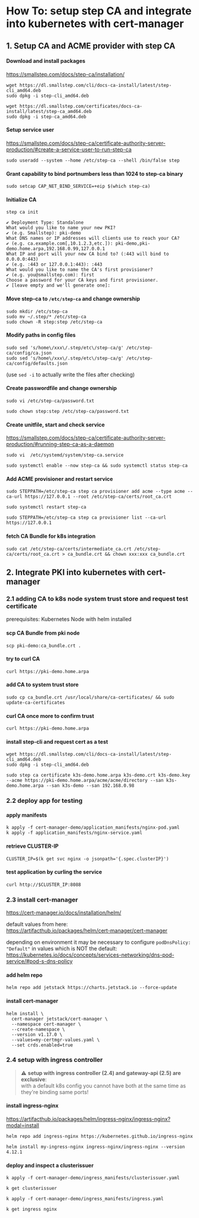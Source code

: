 # How To: setup step CA and integrate into kubernetes with cert-manager  
## 1. Setup CA and ACME provider with step CA  

#### Download and install packages  
https://smallstep.com/docs/step-ca/installation/  

```
wget https://dl.smallstep.com/cli/docs-ca-install/latest/step-cli_amd64.deb
sudo dpkg -i step-cli_amd64.deb

wget https://dl.smallstep.com/certificates/docs-ca-install/latest/step-ca_amd64.deb
sudo dpkg -i step-ca_amd64.deb
```

#### Setup service user   

https://smallstep.com/docs/step-ca/certificate-authority-server-production/#create-a-service-user-to-run-step-ca

```
sudo useradd --system --home /etc/step-ca --shell /bin/false step
```  

#### Grant capability to bind portnumbers less than 1024 to step-ca binary

```
sudo setcap CAP_NET_BIND_SERVICE=+eip $(which step-ca)
```  

#### Initialize CA

```
step ca init
```

```
✔ Deployment Type: Standalone
What would you like to name your new PKI?
✔ (e.g. Smallstep): pki-demo
What DNS names or IP addresses will clients use to reach your CA?
✔ (e.g. ca.example.com[,10.1.2.3,etc.]): pki-demo,pki-demo.home.arpa,192.168.0.99,127.0.0.1
What IP and port will your new CA bind to? (:443 will bind to 0.0.0.0:443)
✔ (e.g. :443 or 127.0.0.1:443): :443
What would you like to name the CA's first provisioner?
✔ (e.g. you@smallstep.com): first
Choose a password for your CA keys and first provisioner.
✔ [leave empty and we'll generate one]:
```

#### Move step-ca to `/etc/step-ca` and change ownership

```
sudo mkdir /etc/step-ca
sudo mv ~/.step/* /etc/step-ca
sudo chown -R step:step /etc/step-ca
```

#### Modify paths in config files

```
sudo sed 's/home\/xxx\/.step/etc\/step-ca/g' /etc/step-ca/config/ca.json
sudo sed 's/home\/xxx\/.step/etc\/step-ca/g' /etc/step-ca/config/defaults.json
```
(use `sed -i` to actually write the files after checking)

#### Create passwordfile and change ownership

```
sudo vi /etc/step-ca/password.txt
```
```
sudo chown step:step /etc/step-ca/password.txt
```

#### Create unitfile, start and check service

https://smallstep.com/docs/step-ca/certificate-authority-server-production/#running-step-ca-as-a-daemon
```
sudo vi  /etc/systemd/system/step-ca.service
```
```
sudo systemctl enable --now step-ca && sudo systemctl status step-ca
```

#### Add ACME provisioner and restart service

```
sudo STEPPATH=/etc/step-ca step ca provisioner add acme --type acme --ca-url https://127.0.0.1 --root /etc/step-ca/certs/root_ca.crt
```
```
sudo systemctl restart step-ca
```
```
sudo STEPPATH=/etc/step-ca step ca provisioner list --ca-url https://127.0.0.1
```

#### fetch CA Bundle for k8s integration

```
sudo cat /etc/step-ca/certs/intermediate_ca.crt /etc/step-ca/certs/root_ca.crt > ca_bundle.crt && chown xxx:xxx ca_bundle.crt
```

## 2. Integrate PKI into kubernetes with cert-manager
### 2.1 adding CA to k8s node system trust store and request test certificate

prerequisites: Kubernetes Node with helm installed

#### scp CA Bundle from pki node

```
scp pki-demo:ca_bundle.crt .
```

#### try to curl CA

```
curl https://pki-demo.home.arpa
```

#### add CA to system trust store

```
sudo cp ca_bundle.crt /usr/local/share/ca-certificates/ && sudo update-ca-certificates
```

#### curl CA once more to confirm trust

```
curl https://pki-demo.home.arpa
```

#### install step-cli and request cert as a test

```
wget https://dl.smallstep.com/cli/docs-ca-install/latest/step-cli_amd64.deb
sudo dpkg -i step-cli_amd64.deb
```
```
sudo step ca certificate k3s-demo.home.arpa k3s-demo.crt k3s-demo.key --acme https://pki-demo.home.arpa/acme/acme/directory --san k3s-demo.home.arpa --san k3s-demo --san 192.168.0.98
```

### 2.2 deploy app for testing

#### apply manifests
```
k apply -f cert-manager-demo/application_manifests/nginx-pod.yaml
k apply -f application_manifests/nginx-service.yaml
```

#### retrieve CLUSTER-IP 
```
CLUSTER_IP=$(k get svc nginx -o jsonpath='{.spec.clusterIP}')
```

#### test application by curling the service
```
curl http://$CLUSTER_IP:8088
```

### 2.3 install cert-manager

https://cert-manager.io/docs/installation/helm/

default values from here:  
https://artifacthub.io/packages/helm/cert-manager/cert-manager

depending on environment it may be necessary to configure `podDnsPolicy: "Default"` in values which is NOT the default:
https://kubernetes.io/docs/concepts/services-networking/dns-pod-service/#pod-s-dns-policy

#### add helm repo

```
helm repo add jetstack https://charts.jetstack.io --force-update
```
#### install cert-manager

```
helm install \
  cert-manager jetstack/cert-manager \
  --namespace cert-manager \
  --create-namespace \
  --version v1.17.0 \
  --values=my-certmgr-values.yaml \
  --set crds.enabled=true
```

### 2.4 setup with ingress controller

> :warning: **setup with ingress controller (2.4) and gateway-api (2.5) are exclusive**:  
with a default k8s config you cannot have both at the same time as they're binding same ports!

#### install ingress-nginx

https://artifacthub.io/packages/helm/ingress-nginx/ingress-nginx?modal=install

```
helm repo add ingress-nginx https://kubernetes.github.io/ingress-nginx
```
```
helm install my-ingress-nginx ingress-nginx/ingress-nginx --version 4.12.1
```

#### deploy and inspect a clusterissuer

```
k apply -f cert-manager-demo/ingress_manifests/clusterissuer.yaml
```
```
k get clusterissuer
```
```
k apply -f cert-manager-demo/ingress_manifests/ingress.yaml
```
```
k get ingress nginx
```










